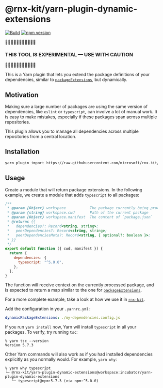 # @rnx-kit/yarn-plugin-dynamic-extensions

[![Build](https://github.com/microsoft/rnx-kit/actions/workflows/build.yml/badge.svg)](https://github.com/microsoft/rnx-kit/actions/workflows/build.yml)
[![npm version](https://img.shields.io/npm/v/@rnx-kit/yarn-plugin-dynamic-extensions)](https://www.npmjs.com/package/@rnx-kit/yarn-plugin-dynamic-extensions)

🚧🚧🚧🚧🚧🚧🚧🚧🚧🚧🚧

### THIS TOOL IS EXPERIMENTAL — USE WITH CAUTION

🚧🚧🚧🚧🚧🚧🚧🚧🚧🚧🚧

This is a Yarn plugin that lets you extend the package definitions of your
dependencies, similar to [`packageExtensions`][], but dynamically.

## Motivation

Making sure a large number of packages are using the same version of
dependencies, like `eslint` or `typescript`, can involve a lot of manual work.
It is easy to make mistakes, especially if these packages span across multiple
repositories.

This plugin allows you to manage all dependencies across multiple repositories
from a central location.

## Installation

```sh
yarn plugin import https://raw.githubusercontent.com/microsoft/rnx-kit/main/incubator/yarn-plugin-dynamic-extensions/index.js
```

## Usage

Create a module that will return package extensions. In the following example,
we create a module that adds `typescript` to all packages:

```js
/**
 * @param {Object} workspace           The package currently being processed
 * @param {string} workspace.cwd       Path of the current package
 * @param {Object} workspace.manifest  The content of `package.json`
 * @returns {{
 *   dependencies?: Record<string, string>;
 *   peerDependencies?: Record<string, string>;
 *   peerDependenciesMeta?: Record<string, { optional?: boolean }>;
 * }}
 */
export default function ({ cwd, manifest }) {
  return {
    dependencies: {
      typescript: "^5.0.0",
    },
  };
}
```

The function will receive context on the currently processed package, and is
expected to return a map similar to the one for [`packageExtensions`][].

For a more complete example, take a look at how we use it in
[`rnx-kit`](https://github.com/microsoft/rnx-kit/blob/main/scripts/dependencies.config.js).

Add the configuration in your `.yarnrc.yml`:

```yaml
dynamicPackageExtensions: ./my-dependencies.config.js
```

If you run `yarn install` now, Yarn will install `typescript` in all your
packages. To verify, try running `tsc`:

```
% yarn tsc --version
Version 5.7.3
```

Other Yarn commands will also work as if you had installed dependencies
explicitly as you normally would. For example, `yarn why`:

```
% yarn why typescript
└─ @rnx-kit/yarn-plugin-dynamic-extensions@workspace:incubator/yarn-plugin-dynamic-extensions
   └─ typescript@npm:5.7.3 (via npm:^5.0.0)
```

<!-- References -->

[`packageExtensions`]:
  https://yarnpkg.com/configuration/yarnrc#packageExtensions
